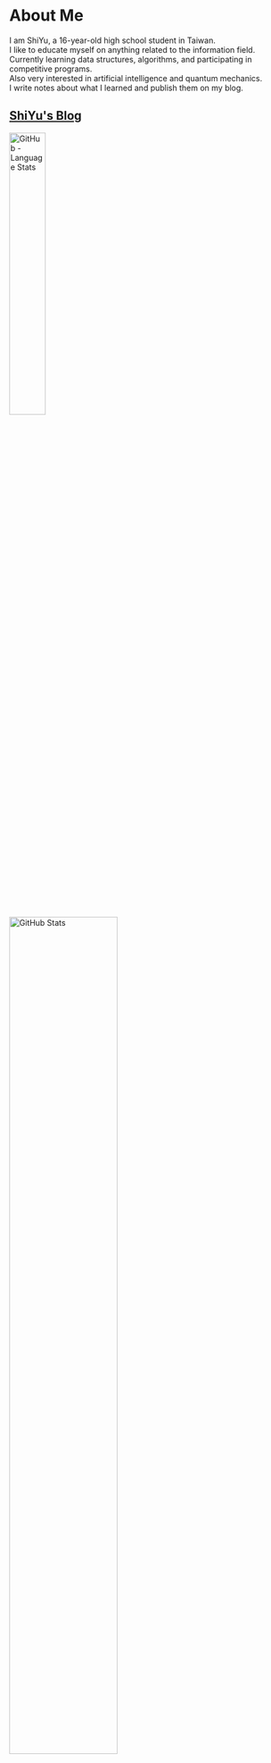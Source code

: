 # About Me
I am ShiYu, a 16-year-old high school student in Taiwan.\
I like to educate myself on anything related to the information field.\
Currently learning data structures, algorithms, and participating in competitive programs.\
Also very interested in artificial intelligence and quantum mechanics.\
I write notes about what I learned and publish them on my blog.

## [ShiYu's Blog](https://shiyu0318.github.io/)

<p>
    <img width="36%" src="https://github-readme-stats.vercel.app/api/top-langs/?username=SHIYU0318&bg_color=90,DAFFEF,FCFFFD" alt="GitHub - Language Stats">
    &nbsp;&nbsp;
    <img width="62%" src="https://github-readme-stats.vercel.app/api?username=SHIYU0318&count_private=true&show_icons=true&bg_color=90,DAFFEF,FCFFFD" alt="GitHub Stats">
</p>

[![GitHub Streak](https://streak-stats.demolab.com?user=SHIYU0318&theme=highcontrast)](https://git.io/streak-stats)

[![trophy](https://github-profile-trophy.vercel.app/?username=SHIYU0318&theme=darkhub)](https://github.com/ryo-ma/github-profile-trophy)
